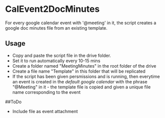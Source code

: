 # CalEvent2DocMinutes
For every google calendar event with '@meeting' in it, the script creates a google doc minutes file from an existing template.

## Usage
* Copy and paste the script file in the drive folder.
* Set it to run automatically every 10-15 mins
* Create a folder named "MeetingMinutes" in the root folder of the drive
* Create a file name "Template" in this folder that will be replicated
* If the script has been given persmissions and is running, then everytime an event is created in the *default google calendar* with the phrase "@Meeting" in it - the template file is copied and given a unique file name corresponding to the event

##ToDo
* Include file as event attachment

